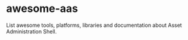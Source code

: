 # awesome-aas
List awesome tools, platforms, libraries and documentation about Asset Administration Shell.
